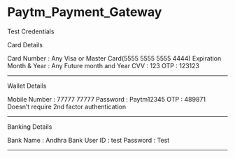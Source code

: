 # Paytm_Payment_Gateway

Test Credentials


Card Details 

Card Number	            :   Any Visa or Master Card(5555 5555 5555 4444)
Expiration Month & Year :	  Any Future month and Year
CVV	                    :   123
OTP	                    :   123123

--------------------------------------------------

Wallet Details

Mobile Number           :   77777 77777
Password                : 	Paytm12345
OTP                     :   489871
Doesn’t require 2nd factor authentication

--------------------------------------------------

Banking Details

Bank Name               : 	Andhra Bank
User ID                 : 	test
Password                : 	Test


--------------------------------------------------
